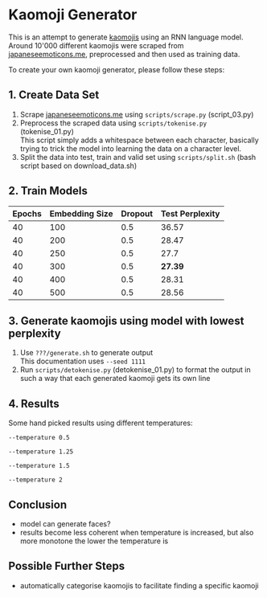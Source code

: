 # Kaomoji Generator
This is an attempt to generate [kaomojis](https://en.wikipedia.org/wiki/Emoticon#Japanese_style_(kaomoji)) using an RNN language model. Around 10'000 different kaomojis were scraped from [japaneseemoticons.me](http://japaneseemoticons.me/all-japanese-emoticons/), preprocessed and then used as training data.

To create your own kaomoji generator, please follow these steps:

## 1. Create Data Set
1. Scrape [japaneseemoticons.me](http://japaneseemoticons.me/all-japanese-emoticons/) using `scripts/scrape.py` (script_03.py)
2. Preprocess the scraped data using `scripts/tokenise.py` (tokenise_01.py) \
This script simply adds a whitespace between each character, basically trying to trick the model into learning the data on a character level.
3. Split the data into test, train and valid set using `scripts/split.sh` (bash script based on download_data.sh)

## 2. Train Models
| Epochs | Embedding Size | Dropout | Test Perplexity |
|--------|----------------|---------|-----------------|
| 40     | 100            | 0.5     | 36.57           |
| 40     | 200            | 0.5     | 28.47           |
| 40     | 250            | 0.5     | 27.7            |
| 40     | 300            | 0.5     | **27.39**       |
| 40     | 400            | 0.5     | 28.31           |
| 40     | 500            | 0.5     | 28.56           |

## 3. Generate kaomojis using model with lowest perplexity
1. Use `???/generate.sh` to generate output \
This documentation uses `--seed 1111`
2. Run `scripts/detokenise.py` (detokenise_01.py) to format the output in such a way that each generated kaomoji gets its own line

## 4. Results
Some hand picked results using different temperatures:

`--temperature 0.5`

`--temperature 1.25`

`--temperature 1.5`

`--temperature 2`

## Conclusion
- model can generate faces?
- results become less coherent when temperature is increased, but also more monotone the lower the temperature is

## Possible Further Steps
- automatically categorise kaomojis to facilitate finding a specific kaomoji
